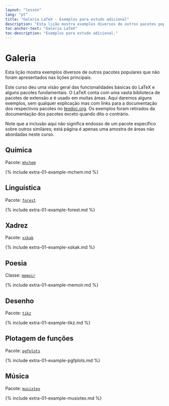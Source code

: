 ```yaml
---
layout: "lesson"
lang: "pt"
title: "Galeria LaTeX - Exemplos para estudo adicional"
description: "Esta lição mostra exemplos diversos de outros pacotes populares que não foram apresentados nas lições principais."
toc-anchor-text: "Galeria LaTeX"
toc-description: "Exemplos para estudo adicional."
---
```


# Galeria

<span
  class="summary">Esta lição mostra exemplos diversos de outros pacotes
  populares que não foram apresentados nas lições principais.</span>

Este curso deu uma visão geral das funcionalidades básicas do LaTeX e alguns
pacotes fundamentais.  O LaTeX conta com uma vasta biblioteca de pacotes de
extensão e é usado em muitas áreas.  Aqui daremos alguns exemplos, sem qualquer
explicação mas com links para a documentação dos respectivos pacotes no
[texdoc.org](https://texdoc.org).
Os exemplos foram retirados da documentação dos pacotes exceto quando dito o
contrário.

<p
  class="hint">
  Note que a inclusão aqui não significa endosso de um pacote específico sobre
  outros similares;  está página é apenas uma amostra de áreas não abordadas
  neste curso.</p>

## Química

Pacote: [`mhchem`](https://texdoc.org/pkg/mhchem)

{% include extra-01-example-mchem.md %}

## Linguística

Pacote: [`forest`](https://texdoc.org/pkg/forest)

{% include extra-01-example-forest.md %}

## Xadrez

<!-- not 2017 -->
Pacote: [`xskak`](https://texdoc.org/pkg/xskak)

{% include extra-01-example-xskak.md %}

## Poesia

Classe: [`memoir`](https://texdoc.org/pkg/memoir)

{% include extra-01-example-memoir.md %}

## Desenho
<!-- not 2017 -->
Pacote: [`tikz`](https://texdoc.org/pkg/tikz)

{% include extra-01-example-tikz.md %}

## Plotagem de funções

Pacote: [`pgfplots`](https://texdoc.org/pkg/pgfplots)

{% include extra-01-example-pgfplots.md %}

## Música

Pacote: [`musixtex`](https://texdoc.org/pkg/musixtex)

{% include extra-01-example-musixtex.md %}
